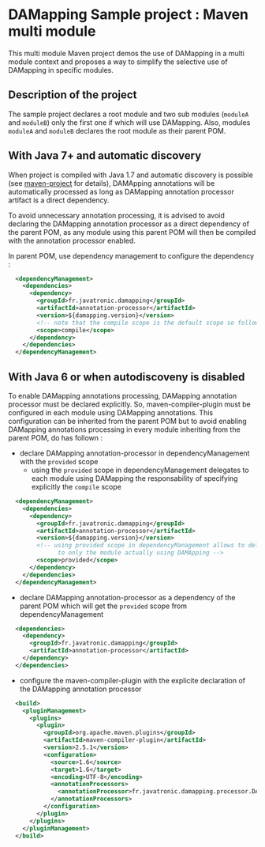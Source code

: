 DAMapping Sample project : Maven multi module
=============================================

This multi module Maven project demos the use of DAMapping in a multi module context and proposes a way to simplify
the selective use of DAMapping in specific modules.

## Description of the project

The sample project declares a root module and two sub modules (`moduleA` and `moduleB`) only the first one if which will use DAMapping.
Also, modules `moduleA` and `moduleB` declares the root module as their parent POM.

## With Java 7+ and automatic discovery

When project is compiled with Java 1.7 and automatic discovery is possible (see [maven-project](../maven-project) for details), DAMApping annotations will be automatically processed as long as DAMapping annotation processor artifact is a direct dependency.

To avoid unnecessary annotation processing, it is advised to avoid declaring the DAMapping annotation processor as a direct dependency of the parent POM, as any module using this parent POM will then be compiled with the annotation processor enabled.

In parent POM, use dependency management to configure the dependency :

```xml
  <dependencyManagement>
    <dependencies>
      <dependency>
        <groupId>fr.javatronic.damapping</groupId>
        <artifactId>annotation-processor</artifactId>
        <version>${damapping.version}</version>
        <!-- note that the compile scope is the default scope so following tag is optionnal -->
        <scope>compile</scope>
      </dependency>
    </dependencies>
  </dependencyManagement>
```

## With Java 6 or when autodiscoveny is disabled

To enable DAMapping annotations processing, DAMapping annotation processor must be declared explicitly.
So, maven-compiler-plugin must be configured in each module using DAMapping annotations.
This configuration can be inherited from the parent POM but to avoid enabling DAMapping annotations processing in every module inheriting from the parent POM, do has follown :

* declare DAMapping annotation-processor in dependencyManagement with the `provided` scope
    - using the `provided` scope in dependencyManagement delegates to each module using DAMapping the responsability of specifying explicitly the `compile` scope

```xml
  <dependencyManagement>
    <dependencies>
      <dependency>
        <groupId>fr.javatronic.damapping</groupId>
        <artifactId>annotation-processor</artifactId>
        <version>${damapping.version}</version>
        <!-- using provided scope in dependencyManagement allows to delegate the declaration in compile scope
              to only the module actually using DAMApping -->
        <scope>provided</scope>
      </dependency>
    </dependencies>
  </dependencyManagement>
```

* declare DAMapping annotation-processor as a dependency of the parent POM which will get the `provided` scope from dependencyManagement

```xml
  <dependencies>
    <dependency>
      <groupId>fr.javatronic.damapping</groupId>
      <artifactId>annotation-processor</artifactId>
    </dependency>
  </dependencies>
```

* configure the maven-compiler-plugin with the explicite declaration of the DAMapping annotation processor

```xml
  <build>
    <pluginManagement>
      <plugins>
        <plugin>
          <groupId>org.apache.maven.plugins</groupId>
          <artifactId>maven-compiler-plugin</artifactId>
          <version>2.5.1</version>
          <configuration>
            <source>1.6</source>
            <target>1.6</target>
            <encoding>UTF-8</encoding>
            <annotationProcessors>
              <annotationProcessor>fr.javatronic.damapping.processor.DAAnnotationProcessor</annotationProcessor>
            </annotationProcessors>
          </configuration>
        </plugin>
      </plugins>
    </pluginManagement>
  </build>
```

